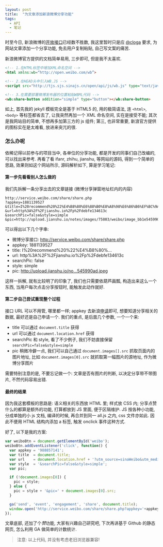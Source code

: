 ```yaml
---
layout: post
title:  "为文章添加新浪微博分享功能"
tags:
  - API
  - 笔记
---
```


时至今日, 新浪微博的[开放接口]已经数不胜数, 我这里暂时只是应 [@cloga] 要求, 为网站文章添加一个分享功能, 免去用户复制粘贴, 自己写文案的痛苦.

新浪微博官方提供的文档简单易用, 三步即可, 但是我不太喜欢.

```html
<!-- 1.在HTML标签中增加XML命名空间 -->
<html xmlns:wb=“http://open.weibo.com/wb”>

<!-- 2.在HEAD头中引入WB.JS -->
<script src="http://tjs.sjs.sinajs.cn/open/api/js/wb.js" type="text/javascript" charset="utf-8"></script>

<!-- 3.在需要部署微博发布器的位置粘贴WBML代码 -->
<wb:share-button addition="simple" type="button"></wb:share-button>
```

如上, 首先我的 jekyll 模板完全是基于 HTML5 的, 用的极简语法, 连 `<html>`, `<body>` 等标签都省去了, 让我突然再加一个 XML 命名空间, 实在是接受不能; 其次是我网站目的简单, 不想再多加第三方的 js 组件; 第三, 也非常重要, 新浪官方提供的图标实在是太难看, 放进来突兀的很.

### 怎么办呢

依稀记得以前参与的项目当中, 各单位的分享功能, 都是开发的同事们自己改编的, 可以找出来参考. 再看了看 ifanr, zhihu, jianshu, 等网站的源码, 得到一个简单的思路, 效果则如这个网站所示, 源码解析如下, 算是学习笔记:

#### 第一步先看看别人怎么做的
我们先拆解一条分享出去的文章链接 (微博分享弹窗地址栏内的内容)

```text
http://service.weibo.com/share/share.php
?appkey=1881139527
&title=I%20recommend%20%22%E4%B8%80%E6%88%B0%E8%A8%98%E6%86%B6%EF%BC%9A%E6%86%82%E6%80%9D%E5%9B%9E%E9%A6%96%22%20by%20%40Laughing_Jacky.%20via%20%40%E7%AE%80%E4%B9%A6.
&url=http%3A%2F%2Fjianshu.io%2Fp%2Fdebfe134613c
&searchPic=false&style=simple
&pic=http://upload.jianshu.io/notes/images/75803/weibo/image_bb1e545990ad.jpeg
```

可以得出以下几个字串:

* 微博分享接口: http://service.weibo.com/share/share.php
* appkey: 1881139527
* title: I%20recommend%20%22%E4%B8%80%...
* url: http%3A%2F%2Fjianshu.io%2Fp%2Fdebfe134613c
* searchPic: false
* style: simple
* pic: http://upload.jianshu.io/no...545990ad.jpeg

这样一拆解, 就有比较明了的印象了, 我们也只需要依葫芦画瓢, 构造出来这么一个东西, 当用户每次点击分享按钮时, 能触发此动作就好.

#### 第二步自己尝试重现整个过程
接口 URL 可以不用管, 哪里都一样; appkey 去新浪[申请]即可, 想要知道分享相关的数据, 最好还是自己申请一个. 我们的重点, 是后面几个参数, 一个一个来:

* title 可以通过 `document.title` 获得
* url 可以通过 `document.location.href` 获得
* searchPic 和 style, 看了不少例子, 我们不妨直接保留 `searchPic=false&style=simple`
* pic 稍微冷僻一点, 我们可以自己通过 `document.images[].src` 抓取页面内的图片地址, 比如 `document.images[0].src` 就抓取第一幅图片的源地址, 作为微博分享图片

需要特别注意的是, 不要忘记做一个: 文章是否有图片的判断, 以决定分享带不带图片, 不然代码容易出错.

#### 最终的结果
因为我这套模板的思路是: 语义相关的东西放 HTML 里; 样式放 CSS 内; 分享点赞什么的都算是额外的功能, 打算都放到 JS 里面, 便于区隔维护. JS 按各种小功能, 分成单独的小 js 文档, 编译的时候, 再合并到同一 all.js 之内, css 文件亦如此. 因此不便用 HTML 结构内添加 a 标签, 触发 onclick 事件这种方式.

好了, 以下是我的方案:

```js
var weiboBtn = document.getElementById('weibo');
weiboBtn.addEventListener('click', function() {
  var appkey = '988857141';
  var title  = document.title;
  var url    = document.location.href + '?utm_source=sinaWeibo&utm_medium=sharingBtn&utm_campaign=blog';
  var style  = '&searchPic=false&style=simple';
  var pic;

  if (!document.images[0]) {
    pic = style;
  } else {
    pic = style + '&pic=' + document.images[0].src;
  }

  ga('send', 'event', 'engagement', 'share', document.title);
  window.open('http://service.weibo.com/share/share.php?appkey='+appkey+'&title='+encodeURIComponent(title)+'&url='+encodeURIComponent(url)+pic,'_blank','toolbar=0,status=0,resizable=1,scrollbars=yes,status=1,width=440,height=430,left='+(screen.width-440)/2+',top='+(screen.height-430)/2);
});
```

文章底部, 还加了个*赞*功能, 大家有兴趣自己研究吧, 下次再讲基于 Github 的静态网页, 怎么利用 GA 做简单的计数统计.

> 注意: 以上代码, 并没有考虑老旧浏览器兼容!

[开放接口]: http://open.weibo.com/
[@cloga]: http://weibo.com/cloga
[申请]: http://open.weibo.com/
